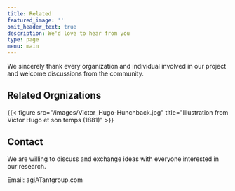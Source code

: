 ```yaml
---
title: Related
featured_image: ''
omit_header_text: true
description: We'd love to hear from you
type: page
menu: main
---
```

We sincerely thank every organization and individual involved in our project and welcome discussions from the community.

## Related Orgnizations
{{< figure src="/images/Victor_Hugo-Hunchback.jpg" title="Illustration from Victor Hugo et son temps (1881)" >}}


## Contact
We are willing to discuss and exchange ideas with everyone interested in our research. 

Email: agiATantgroup.com

<!-- This is an example of a custom shortcode that you can put right into your content. You will need to add a form action to the shortcode to make it work. Check out [Formspree](https://formspree.io/) for a simple, free form service. 

{{< form-contact action="https://example.com"  >}} -->
